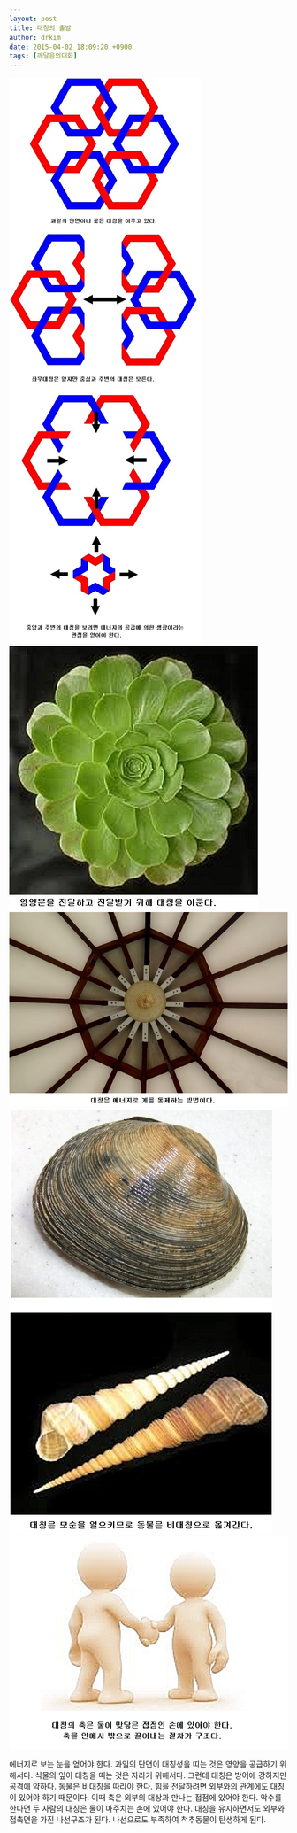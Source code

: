 ```yaml
---
layout: post
title: 대칭의 출발
author: drkim
date: 2015-04-02 18:09:20 +0900
tags: [깨달음의대화]
---
```

 ![](/files/attach/images/198/058/578/17.jpg)![](/files/attach/images/198/058/578/20.jpg)![](/files/attach/images/198/058/578/21.jpg)![](/files/attach/images/198/058/578/22.jpg)![](/files/attach/images/198/058/578/23.jpg)  


  


  







  


    
에너지로 보는 눈을 얻어야 한다. 과일의 단면이 대칭성을 띠는 것은 영양을 공급하기 위해서다. 식물의 잎이 대칭을 띠는 것은 자라기 위해서다. 그런데 대칭은 방어에 강하지만 공격에 약하다. 동물은 비대칭을 따라야 한다. 힘을 전달하려면 외부와의 관계에도 대칭이 있어야 하기 때문이다. 이때 축은 외부의 대상과 만나는 접점에 있어야 한다. 악수를 한다면 두 사람의 대칭은 둘이 마주치는 손에 있어야 한다. 대칭을 유지하면서도 외부와 접촉면을 가진 나선구조가 된다. 나선으로도 부족하여 척추동물이 탄생하게 된다.